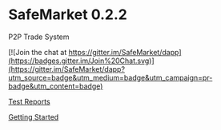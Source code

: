 # SafeMarket 0.2.2

P2P Trade System

[![Join the chat at https://gitter.im/SafeMarket/dapp](https://badges.gitter.im/Join%20Chat.svg)](https://gitter.im/SafeMarket/dapp?utm_source=badge&utm_medium=badge&utm_campaign=pr-badge&utm_content=badge)

[Test Reports](/reports/0.2.2/)

[Getting Started](https://github.com/SafeMarket/dapp/wiki/Getting-Started)